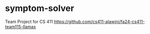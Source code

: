 # symptom-solver
Team Project for CS 411
https://github.com/cs411-alawini/fa24-cs411-team115-llamas
